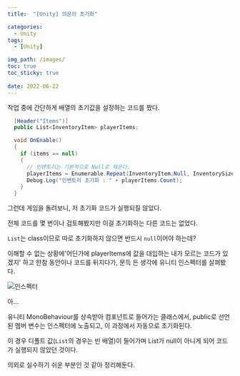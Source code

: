 ```yaml
---
title:  "[Unity] 의문의 초기화"

categories:
  - Unity
tags:
  - [Unity]

img_path: /images/
toc: true
toc_sticky: true
 
date: 2022-06-22
---
```


작업 중에 간단하게 배열의 초기값을 설정하는 코드를 짰다.

```csharp
  [Header("Items")]
  public List<InventoryItem> playerItems;

  void OnEnable()
  {
    if (items == null)
    {
      // 인벤토리는 기본적으로 Null로 채운다.
      playerItems = Enumerable.Repeat(InventoryItem.Null, InventorySize).ToList();
      Debug.Log("인벤토리 초기화 : " + playerItems.Count);
    } 
  }  
```

그런데 게임을 돌려보니, 저 초기화 코드가 실행되질 않았다.

전체 코드를 몇 번이나 검토해봤지만 이걸 초기화하는 다른 코드는 없었다.

`List`는 class이므로 따로 초기화하지 않으면 반드시 `null`이어야 하는데?

이해할 수 없는 상황에'어딘가에 playerItems에 값을 대입하는 내가 모르는 코드가 있겠지' 하고 한참 동안이나 코드를 뒤지다가, 문득 든 생각에 유니티 인스펙터를 살펴봤다.

![인스펙터](ohh.PNG)

아...

유니티 MonoBehaviour를 상속받아 컴포넌트로 들어가는 클래스에서, public로 선언된 멤버 변수는 인스펙터에 노출되고, 이 과정에서 자동으로 초기화된다. 

이 경우 디폴트 값(`List`의 경우는 빈 배열)이 들어가며 List가 null이 아니게 되어 코드가 실행되지 않았던 것이다.

의외로 실수하기 쉬운 부분인 것 같아 정리해둔다.